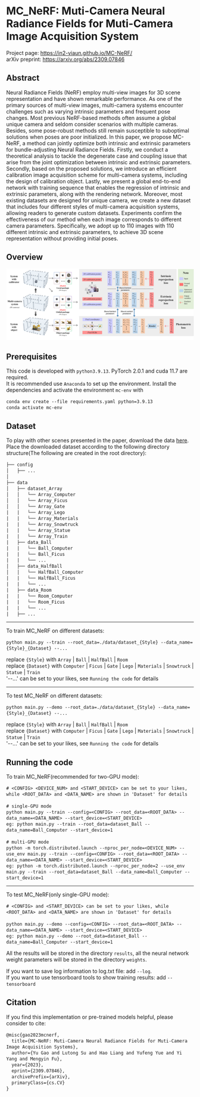 # MC_NeRF: Muti-Camera Neural Radiance Fields for Muti-Camera Image Acquisition System
Project page: https://in2-viaun.github.io/MC-NeRF/  
arXiv preprint: https://arxiv.org/abs/2309.07846

## Abstract
Neural Radiance Fields (NeRF) employ multi-view images for 3D scene representation and have shown remarkable performance. As one of the primary sources of multi-view images, multi-camera systems encounter challenges such as varying intrinsic parameters and frequent pose changes. Most previous NeRF-based methods often assume a global unique camera and seldom consider scenarios with multiple cameras. Besides, some pose-robust methods still remain susceptible to suboptimal solutions when poses are poor initialized. In this paper, we propose MC-NeRF, a method can jointly optimize both intrinsic and extrinsic parameters for bundle-adjusting Neural Radiance Fields. Firstly, we conduct a theoretical analysis to tackle the degenerate case and coupling issue that arise from the joint optimization between intrinsic and extrinsic parameters. Secondly, based on the proposed solutions, we introduce an efficient calibration image acquisition scheme for multi-camera systems, including the design of calibration object. Lastly, we present a global end-to-end network with training sequence that enables the regression of intrinsic and extrinsic parameters, along with the rendering network. Moreover, most existing datasets are designed for unique camera, we create a new dataset that includes four different styles of multi-camera acquisition systems, allowing readers to generate custom datasets. Experiments confirm the effectiveness of our method when each image corresponds to different camera parameters. Specifically, we adopt up to 110 images with 110 different intrinsic and extrinsic parameters, to achieve 3D scene representation without providing initial poses.

## Overview
![image](https://github.com/IN2-ViAUn/MC-NeRF/blob/main/image/overview.png)


## Prerequisites
This code is developed with `python3.9.13`. PyTorch 2.0.1 and cuda 11.7 are required.  
It is recommended use `Anaconda` to set up the environment. Install the dependencies and activate the environment `mc-env` with
```
conda env create --file requirements.yaml python=3.9.13
conda activate mc-env
```

## Dataset
To play with other scenes presented in the paper, download the data [here](https://drive.google.com/drive/folders/1VKElczwt7TdWOyiWnHZIaxKYlycA-dPZ). Place the downloaded dataset according to the following directory structure(The following are created in the root directory):
```
├── config         
│   ├── ...                                                   
│                                                         
├── data                                             
│   ├── dataset_Array                                             
│   │   └── Array_Computer        
│   │   └── Array_Ficus 
│   │   └── Array_Gate
|   |   └── Array_Lego
|   |   └── Array_Materials
|   |   └── Array_Snowtruck
|   |   └── Array_Statue
|   |   └── Array_Train
|   ├── data_Ball
|   |   └── Ball_Computer
|   |   └── Ball_Ficus
|   |   └── ...
│   ├── data_HalfBall   
│   │   └── HalfBall_Computer
|   |   └── HalfBall_Ficus
|   |   └── ...
|   ├── data_Room
|   |   └── Room_Computer
|   |   └── Room_Ficus
|   |   └── ...
|   ├── ...
```
---
To train MC_NeRF on different datasets:
```
python main.py --train --root_data=./data/dataset_{Style} --data_name={Style}_{Dataset} --...
```  
replace `{Style}` with `Array` | `Ball` | `HalfBall` | `Room`  
replace `{Dataset}` with `Computer` | `Ficus` | `Gate` | `Lego` | `Materials` | `Snowtruck` | `Statue` | `Train`   
'--...' can be set to your likes, see `Running the code` for details

---
To test MC_NeRF on different datasets:
```
python main.py --demo --root_data=./data/dataset_{Style} --data_name={Style}_{Dataset} --...
```  
replace `{Style}` with `Array` | `Ball` | `HalfBall` | `Room`  
replace `{Dataset}` with `Computer` | `Ficus` | `Gate` | `Lego` | `Materials` | `Snowtruck` | `Statue` | `Train`  
'--...' can be set to your likes, see `Running the code` for details

## Running the code
To train MC_NeRF(recommended for two-GPU mode):
```
# <CONFIG> <DEVICE_NUM> and <START_DEVICE> can be set to your likes, while <ROOT_DATA> and <DATA_NAME> are shown in 'Dataset' for details

# single-GPU mode
python main.py --train --config=<CONFIG> --root_data=<ROOT_DATA> --data_name=<DATA_NAME> --start_device=<START_DEVICE>  
eg: python main.py --train --root_data=dataset_Ball --data_name=Ball_Computer --start_device=1

# multi-GPU mode
python -m torch.distributed.launch --nproc_per_node=<DEVICE_NUM> --use_env main.py --train --config=<CONFIG> --root_data=<ROOT_DATA> --data_name=<DATA_NAME> --start_device=<START_DEVICE>  
eg: python -m torch.distributed.launch --nproc_per_node=2 --use_env main.py --train --root_data=dataset_Ball --data_name=Ball_Computer --start_device=1  
```
---
To test MC_NeRF(only single-GPU mode):
```
# <CONFIG> and <START_DEVICE> can be set to your likes, while <ROOT_DATA> and <DATA_NAME> are shown in 'Dataset' for details

python main.py --demo --config=<CONFIG> --root_data=<ROOT_DATA> --data_name=<DATA_NAME> --start_device=<START_DEVICE>
eg: python main.py --demo --root_data=dataset_Ball --data_name=Ball_Computer --start_device=1
```
All the results will be stored in the directory `results`, all the neural network weight parameters will be stored in the directory `weights`.

If you want to save log information to log.txt file: add `--log`.  
If you want to use tensorboard tools to show training results: add `--tensorboard`

## Citation
If you find this implementation or pre-trained models helpful, please consider to cite:
```
@misc{gao2023mcnerf,
  title={MC-NeRF: Muti-Camera Neural Radiance Fields for Muti-Camera Image Acquisition Systems}, 
  author={Yu Gao and Lutong Su and Hao Liang and Yufeng Yue and Yi Yang and Mengyin Fu},
  year={2023},
  eprint={2309.07846},
  archivePrefix={arXiv},
  primaryClass={cs.CV}
}
```
